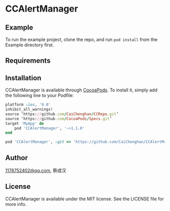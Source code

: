 # CCAlertManager

## Example

To run the example project, clone the repo, and run `pod install` from the Example directory first.

## Requirements

## Installation

CCAlertManager is available through [CocoaPods](https://cocoapods.org). To install
it, simply add the following line to your Podfile:

```ruby
platform :ios, '9.0'
inhibit_all_warnings!
source ‘https://github.com/CaiChenghan/CCRepo.git’
source ‘https://github.com/CocoaPods/Specs.git’
target 'MyApp' do
    pod 'CCAlertManager', '~>1.1.0'
end
```

```ruby
pod 'CCAlertManager', :git => 'https://github.com/CaiChenghan/CCAlertManager.git', :tag => '1.1.0'
```

## Author

1178752402@qq.com, 蔡成汉

## License

CCAlertManager is available under the MIT license. See the LICENSE file for more info.

